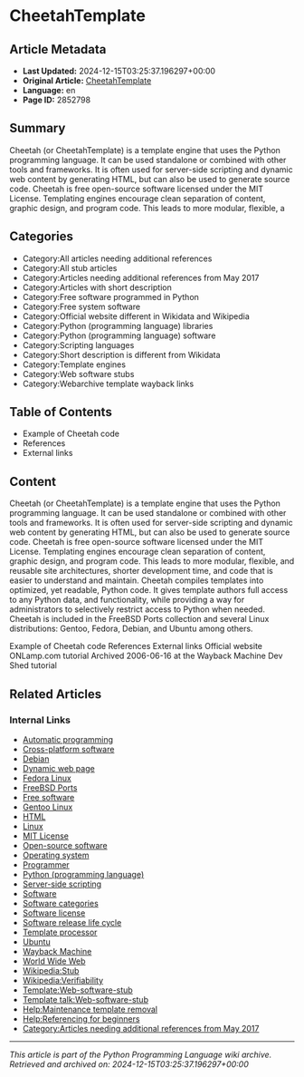 # CheetahTemplate

## Article Metadata

- **Last Updated:** 2024-12-15T03:25:37.196297+00:00
- **Original Article:** [CheetahTemplate](https://en.wikipedia.org/wiki/CheetahTemplate)
- **Language:** en
- **Page ID:** 2852798

## Summary

Cheetah (or CheetahTemplate) is a template engine that uses the Python programming language.  It can be used standalone or combined with other tools and frameworks.  It is often used for server-side scripting and dynamic web content by generating HTML, but can also be used to generate source code.  Cheetah is free open-source software licensed under the MIT License.
Templating engines encourage clean separation of content, graphic design, and program code. This leads to more modular, flexible, a

## Categories

- Category:All articles needing additional references
- Category:All stub articles
- Category:Articles needing additional references from May 2017
- Category:Articles with short description
- Category:Free software programmed in Python
- Category:Free system software
- Category:Official website different in Wikidata and Wikipedia
- Category:Python (programming language) libraries
- Category:Python (programming language) software
- Category:Scripting languages
- Category:Short description is different from Wikidata
- Category:Template engines
- Category:Web software stubs
- Category:Webarchive template wayback links

## Table of Contents

- Example of Cheetah code
- References
- External links

## Content

Cheetah (or CheetahTemplate) is a template engine that uses the Python programming language.  It can be used standalone or combined with other tools and frameworks.  It is often used for server-side scripting and dynamic web content by generating HTML, but can also be used to generate source code.  Cheetah is free open-source software licensed under the MIT License.
Templating engines encourage clean separation of content, graphic design, and program code. This leads to more modular, flexible, and reusable site architectures, shorter development time, and code that is easier to understand and maintain. Cheetah compiles templates into optimized, yet readable, Python code. It gives template authors full access to any Python data, and functionality, while providing a way for administrators to selectively restrict access to Python when needed.
Cheetah is included in the FreeBSD Ports collection and several Linux distributions: Gentoo, Fedora, Debian, and Ubuntu among others.

Example of Cheetah code
References
External links
Official website
ONLamp.com tutorial Archived 2006-06-16 at the Wayback Machine
Dev Shed tutorial

## Related Articles

### Internal Links

- [Automatic programming](https://en.wikipedia.org/wiki/Automatic_programming)
- [Cross-platform software](https://en.wikipedia.org/wiki/Cross-platform_software)
- [Debian](https://en.wikipedia.org/wiki/Debian)
- [Dynamic web page](https://en.wikipedia.org/wiki/Dynamic_web_page)
- [Fedora Linux](https://en.wikipedia.org/wiki/Fedora_Linux)
- [FreeBSD Ports](https://en.wikipedia.org/wiki/FreeBSD_Ports)
- [Free software](https://en.wikipedia.org/wiki/Free_software)
- [Gentoo Linux](https://en.wikipedia.org/wiki/Gentoo_Linux)
- [HTML](https://en.wikipedia.org/wiki/HTML)
- [Linux](https://en.wikipedia.org/wiki/Linux)
- [MIT License](https://en.wikipedia.org/wiki/MIT_License)
- [Open-source software](https://en.wikipedia.org/wiki/Open-source_software)
- [Operating system](https://en.wikipedia.org/wiki/Operating_system)
- [Programmer](https://en.wikipedia.org/wiki/Programmer)
- [Python (programming language)](https://en.wikipedia.org/wiki/Python_(programming_language))
- [Server-side scripting](https://en.wikipedia.org/wiki/Server-side_scripting)
- [Software](https://en.wikipedia.org/wiki/Software)
- [Software categories](https://en.wikipedia.org/wiki/Software_categories)
- [Software license](https://en.wikipedia.org/wiki/Software_license)
- [Software release life cycle](https://en.wikipedia.org/wiki/Software_release_life_cycle)
- [Template processor](https://en.wikipedia.org/wiki/Template_processor)
- [Ubuntu](https://en.wikipedia.org/wiki/Ubuntu)
- [Wayback Machine](https://en.wikipedia.org/wiki/Wayback_Machine)
- [World Wide Web](https://en.wikipedia.org/wiki/World_Wide_Web)
- [Wikipedia:Stub](https://en.wikipedia.org/wiki/Wikipedia:Stub)
- [Wikipedia:Verifiability](https://en.wikipedia.org/wiki/Wikipedia:Verifiability)
- [Template:Web-software-stub](https://en.wikipedia.org/wiki/Template:Web-software-stub)
- [Template talk:Web-software-stub](https://en.wikipedia.org/wiki/Template_talk:Web-software-stub)
- [Help:Maintenance template removal](https://en.wikipedia.org/wiki/Help:Maintenance_template_removal)
- [Help:Referencing for beginners](https://en.wikipedia.org/wiki/Help:Referencing_for_beginners)
- [Category:Articles needing additional references from May 2017](https://en.wikipedia.org/wiki/Category:Articles_needing_additional_references_from_May_2017)

---
_This article is part of the Python Programming Language wiki archive._
_Retrieved and archived on: 2024-12-15T03:25:37.196297+00:00_